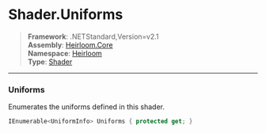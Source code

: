 # Shader.Uniforms

> **Framework**: .NETStandard,Version=v2.1  
> **Assembly**: [Heirloom.Core][0]  
> **Namespace**: [Heirloom][0]  
> **Type**: [Shader][1]  

--------------------------------------------------------------------------------

### Uniforms

Enumerates the uniforms defined in this shader.

```cs
IEnumerable<UniformInfo> Uniforms { protected get; }
```

[0]: ..\Heirloom.Core.md
[1]: Heirloom.Shader.md
